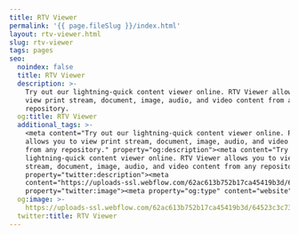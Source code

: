 ```yaml
---
title: RTV Viewer
permalink: '{{ page.fileSlug }}/index.html'
layout: rtv-viewer.html
slug: rtv-viewer
tags: pages
seo:
  noindex: false
  title: RTV Viewer
  description: >-
    Try out our lightning-quick content viewer online. RTV Viewer allows you to
    view print stream, document, image, audio, and video content from any
    repository.
  og:title: RTV Viewer
  additional_tags: >-
    <meta content="Try out our lightning-quick content viewer online. RTV Viewer
    allows you to view print stream, document, image, audio, and video content
    from any repository." property="og:description"><meta content="Try out our
    lightning-quick content viewer online. RTV Viewer allows you to view print
    stream, document, image, audio, and video content from any repository."
    property="twitter:description"><meta
    content="https://uploads-ssl.webflow.com/62ac613b752b17ca45419b3d/64523c3c737acdc0f38d17ac_meta-image.png"
    property="twitter:image"><meta property="og:type" content="website">
  og:image: >-
    https://uploads-ssl.webflow.com/62ac613b752b17ca45419b3d/64523c3c737acdc0f38d17ac_meta-image.png
  twitter:title: RTV Viewer
---
```



